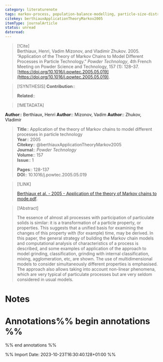 ```yaml
---
category: literaturenote
tags: markov-process, population-balance-modelling, particle-size-distribution
citekey: berthiauxApplicationTheoryMarkov2005
itemType: journalArticle
status: unread  
dateread:  
---
```


> [!Cite]  
> Berthiaux, Henri, Vadim Mizonov, and Vladimir Zhukov. 2005. “Application of the Theory of Markov Chains to Model Different Processes in Particle Technology.” _Powder Technology_, 4th French Meeting on Powder Science and Technology, 157 (1): 128–37. [https://doi.org/10.1016/j.powtec.2005.05.019](https://doi.org/10.1016/j.powtec.2005.05.019).

> [!SYNTHESIS] 
>**Contribution**::
>
>**Related**:: 
>

> [!METADATA]  
>
**Author**:: Berthiaux, Henri
**Author**:: Mizonov, Vadim
**Author**:: Zhukov, Vladimir<br>
> **Title**:: Application of the theory of Markov chains to model different processes in particle technology    
> **Year**:: 2005     
> **Citekey**:: @berthiauxApplicationTheoryMarkov2005    
>**Journal**:: *Powder Technology*    
>**Volume**:: 157    
>**Issue**:: 1     
>    
>    
>     
> **Pages**:: 128-137    
>**DOI**:: 10.1016/j.powtec.2005.05.019    
>

> [!LINK] 
>
> [Berthiaux et al. - 2005 - Application of the theory of Markov chains to mode.pdf](file:///Users/steven/Library/CloudStorage/GoogleDrive-steven.golovkine@ul.ie/My%20Drive/bibliography/Powder%20Technology/2005/Berthiaux%20et%20al.%20-%202005%20-%20Application%20of%20the%20theory%20of%20Markov%20chains%20to%20mode.pdf).

>[!Abstract]
>
>The essence of almost all processes with participation of particulate solids is similar: it is a transformation of a particle property, or properties. This suggests that a unified basis for examining the changes of this property with (for example) time, may be derived. In this paper, the general strategy of building the Markov chain models and computational analysis of characteristics of a process is described, and some examples of application of the approach to model grinding, classification, grinding with internal classification, mixing, agglomeration, etc, are shown. The use of multidimensional models to consider simultaneously different properties is emphasised. The approach also allows taking into account non-linear phenomena, which are very typical of particulate processes but are very seldom considered in usual models.
>>


# Notes<br>
# Annotations%% begin annotations %%  
 
  
%% end annotations %%

%% Import Date: 2023-10-23T16:30:40.128+01:00 %%
